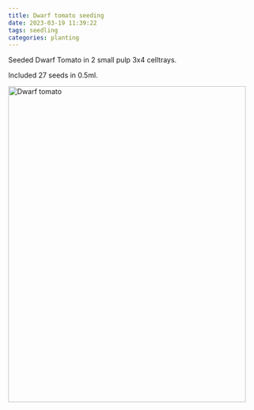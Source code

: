 ```yaml
---
title: Dwarf tomato seeding
date: 2023-03-19 11:39:22
tags: seedling
categories: planting
---
```

Seeded Dwarf Tomato in 2 small pulp 3x4 celltrays.
<!-- more -->
Included 27 seeds in 0.5ml.

<a data-flickr-embed="true" href="https://www.flickr.com/gp/90143794@N08/6G46GY3FS9" title="Dwarf tomato"><img src="https://live.staticflickr.com/65535/52756275306_887d358c89_z.jpg" width="480" height="640" alt="Dwarf tomato"/></a><script async src="//embedr.flickr.com/assets/client-code.js" charset="utf-8"></script>